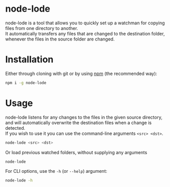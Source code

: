 # node-lode

node-lode is a tool that allows you to quickly set up a watchman for copying files from one directory to another.  
It automatically transfers any files that are changed to the destination folder, whenever the files in the source folder are changed.

# Installation

Either through cloning with git or by using [npm](http://npmjs.org) (the recommended way):

```bash
npm i -g node-lode
```

# Usage

node-lode listens for any changes to the files in the given source directory, and will automatically overwrite the destination files when a change is detected.  
If you wish to use it you can use the command-line arguments `<src> <dst>`.

```bash
node-lode <src> <dst>
```

Or load previous watched folders, without supplying any arguments

```bash
node-lode
```

For CLI options, use the `-h` (or `--help`) argument:

```bash
node-lode -h
```
